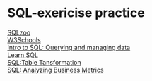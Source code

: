 # SQL-exericise practice
[SQLzoo](https://sqlzoo.net) 
<br />
[W3Schools](https://www.w3schools.com/sql/) 
<br />
[Intro to SQL: Querying and managing data](https://www.khanacademy.org/computing/computer-programming/sql)
<br />
[Learn SQL](https://www.codecademy.com/learn/learn-sql)
<br />
[SQL:Table Tansformation](https://www.codecademy.com/learn/sql-table-transformation)
<br />
[SQL: Analyzing Business Metrics](https://www.codecademy.com/learn/sql-analyzing-business-metrics)
